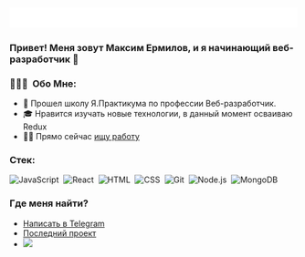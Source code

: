 [![](./assets/console.svg)](https://career.habr.com/max-ermilov)
### Привет! Меня зовут Максим Ермилов, и я начинающий веб-разработчик 👋
### 👨🏻‍💻 &nbsp;Обо Мне:
- 🔭 Прошел школу Я.Практикума по профессии Веб-разработчик.
- 🎓 Нравится изучать новые технологии, в данный момент осваиваю Redux
- 🤝🏻 Прямо сейчас [ищу работу](https://www.linkedin.com/in/max-ermilov/)
### Стек:
![JavaScript](https://img.shields.io/badge/-JavaScript-05122A?style=flat&logo=javascript)&nbsp;
![React](https://img.shields.io/badge/-React-05122A?style=flat&logo=react)&nbsp;
![HTML](https://img.shields.io/badge/-HTML-05122A?style=flat&logo=HTML5)&nbsp;
![CSS](https://img.shields.io/badge/-CSS-05122A?style=flat&logo=CSS3&logoColor=1572B6)&nbsp;
![Git](https://img.shields.io/badge/-Git-05122A?style=flat&logo=git)&nbsp;
![Node.js](https://img.shields.io/badge/Node.js-05122A?style=flat&logo=node.js)&nbsp;
![MongoDB](https://img.shields.io/badge/MongoDB-05122A?style=flat&logo=mongodb)&nbsp;
### Где меня найти?
- [Написать в Telegram](https://t.me/yermish)
- [Последний проект](https://fin.nomoredomains.xyz/)
- [![](https://www.codewars.com/users/max-ermilov/badges/micro)](https://www.codewars.com/users/max-ermilov/)
